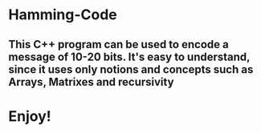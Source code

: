 # Hamming-Code

## This C++ program can be used to encode a message of 10-20 bits. It's easy to understand, since it uses only notions and concepts such as Arrays, Matrixes and recursivity

# Enjoy!
